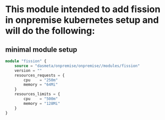 # This module intended to add fission in onpremise kubernetes setup and will do the following: 

## minimal module setup
```terraform
module "fission" {
    source = "dasmeta/onpremise/onpremise//modules/fission"
    version = ""
    resources_requests = {
        cpu    = "250m"
        memory = "64Mi"
    }
    resources_limits = {
        cpu    = "500m"
        memory = "128Mi"
    }
}
```